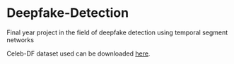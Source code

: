 # Deepfake-Detection
Final year project in the field of deepfake detection using temporal segment networks

Celeb-DF dataset used can be downloaded [here](https://github.com/yuezunli/celeb-deepfakeforensics).
